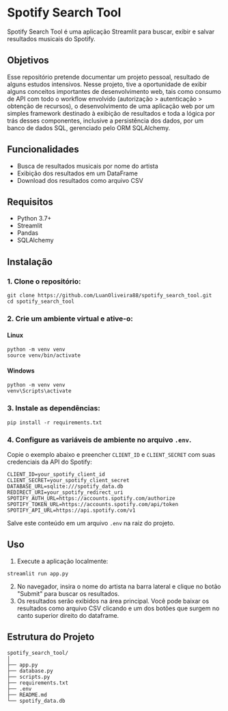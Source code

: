 # Spotify Search Tool

Spotify Search Tool é uma aplicação Streamlit para buscar, exibir e salvar resultados musicais do Spotify.

## Objetivos
Esse repositório pretende documentar um projeto pessoal, resultado de alguns estudos intensivos. Nesse projeto, tive 
a oportunidade de exibir alguns conceitos importantes de desenvolvimento web, tais como consumo de API com todo o 
workflow envolvido (autorização > autenticação > obtenção de recursos), o desenvolvimento de uma aplicação web por 
um simples framework destinado à exibição de resultados e toda a lógica por trás desses componentes, inclusive a 
persistência dos dados, por um banco de dados SQL, gerenciado pelo ORM SQLAlchemy.

## Funcionalidades

- Busca de resultados musicais por nome do artista
- Exibição dos resultados em um DataFrame
- Download dos resultados como arquivo CSV

## Requisitos

- Python 3.7+
- Streamlit
- Pandas
- SQLAlchemy

## Instalação

### 1. Clone o repositório:

```
git clone https://github.com/LuanOliveira88/spotify_search_tool.git
cd spotify_search_tool
```

### 2. Crie um ambiente virtual e ative-o:

#### Linux
```
python -m venv venv
source venv/bin/activate
```
#### Windows

``` 
python -m venv venv
venv\Scripts\activate
```

### 3. Instale as dependências:

```
pip install -r requirements.txt
 ```

### 4. Configure as variáveis de ambiente no arquivo `.env`. 

Copie o exemplo abaixo e preencher `CLIENT_ID` e `CLIENT_SECRET` com suas credenciais da API do Spotify:

```
CLIENT_ID=your_spotify_client_id
CLIENT_SECRET=your_spotify_client_secret
DATABASE_URL=sqlite:///spotify_data.db
REDIRECT_URI=your_spotify_redirect_uri
SPOTIFY_AUTH_URL=https://accounts.spotify.com/authorize
SPOTIFY_TOKEN_URL=https://accounts.spotify.com/api/token
SPOTIFY_API_URL=https://api.spotify.com/v1
```

Salve este conteúdo em um arquivo `.env` na raiz do projeto.

## Uso

1. Execute a aplicação localmente:

```
streamlit run app.py
```

2. No navegador, insira o nome do artista na barra lateral e clique no botão "Submit" para buscar os resultados.
3. Os resultados serão exibidos na área principal. Você pode baixar os resultados como arquivo CSV clicando e um dos
botões que surgem no canto superior direito do dataframe.

## Estrutura do Projeto

```
spotify_search_tool/
│
├── app.py
├── database.py
├── scripts.py
├── requirements.txt
├── .env
├── README.md
└── spotify_data.db
